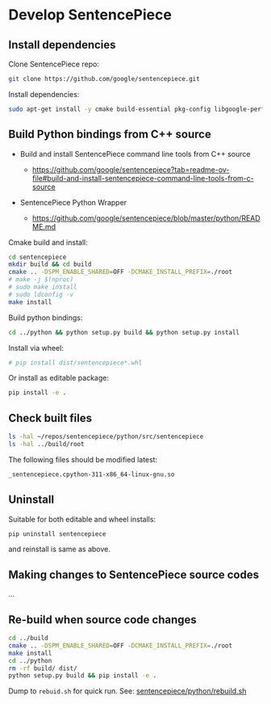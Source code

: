 # Develop SentencePiece

## Install dependencies

Clone SentencePiece repo:

```sh
git clone https://github.com/google/sentencepiece.git
```

Install dependencies:

```sh
sudo apt-get install -y cmake build-essential pkg-config libgoogle-perftools-dev protobuf-compiler libprotobuf-dev
```

## Build Python bindings from C++ source

* Build and install SentencePiece command line tools from C++ source
  * https://github.com/google/sentencepiece?tab=readme-ov-file#build-and-install-sentencepiece-command-line-tools-from-c-source

* SentencePiece Python Wrapper
  * https://github.com/google/sentencepiece/blob/master/python/README.md

Cmake build and install:

```sh
cd sentencepiece
mkdir build && cd build
cmake .. -DSPM_ENABLE_SHARED=OFF -DCMAKE_INSTALL_PREFIX=./root
# make -j $(nproc)
# sudo make install
# sudo ldconfig -v
make install
```

Build python bindings:

```sh
cd ../python && python setup.py build && python setup.py install
```

Install via wheel:

```sh
# pip install dist/sentencepiece*.whl
```

Or install as editable package:

```sh
pip install -e .
```

## Check built files

```sh
ls -hal ~/repos/sentencepiece/python/src/sentencepiece
ls -hal ../build/root
```

The following files should be modified latest:

```sh
_sentencepiece.cpython-311-x86_64-linux-gnu.so
```

## Uninstall
  
Suitable for both editable and wheel installs:

```sh
pip uninstall sentencepiece
```

and reinstall is same as above.

## Making changes to SentencePiece source codes

...

## Re-build when source code changes

```sh
cd ../build
cmake .. -DSPM_ENABLE_SHARED=OFF -DCMAKE_INSTALL_PREFIX=./root
make install
cd ../python
rm -rf build/ dist/
python setup.py build && pip install -e .
```

Dump to `rebuid.sh` for quick run.
See: [sentencepiece/python/rebuild.sh](https://github.com/Hansimov/sentencepiece/blob/master/python/rebuild.sh)